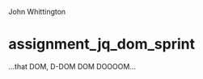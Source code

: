 John Whittington

assignment_jq_dom_sprint
========================

...that DOM, D-DOM DOM DOOOOM...
